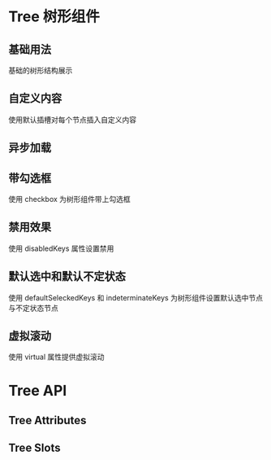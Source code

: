 <script setup>
import Basic from '../examples/tree/Basic.vue'
import Custom from '../examples/tree/Custom.vue'
import Async from '../examples/tree/Async.vue'
import Checkbox from '../examples/tree/Checkbox.vue'
import Disabled from '../examples/tree/Disabled.vue'
import Default from '../examples/tree/Default.vue'
import Virtual from '../examples/tree/Virtual.vue'
import Attributes from '../examples/tree/Attributes.vue'
import Slots from '../examples/tree/Slots.vue'

</script>

# Tree 树形组件

## 基础用法
基础的树形结构展示
<demo vue="../examples/tree/Basic.vue"/>

## 自定义内容
使用默认插槽对每个节点插入自定义内容
<demo vue="../examples/tree/Custom.vue"/>

## 异步加载
<demo vue="../examples/tree/Async.vue"/>

## 带勾选框
使用 checkbox 为树形组件带上勾选框
<demo vue="../examples/tree/Checkbox.vue"/>

## 禁用效果
使用 disabledKeys 属性设置禁用
<demo vue="../examples/tree/Disabled.vue"/>

## 默认选中和默认不定状态
使用 defaultSeleckedKeys 和 indeterminateKeys 为树形组件设置默认选中节点与不定状态节点
<demo vue="../examples/tree/Default.vue"/>

## 虚拟滚动
使用 virtual 属性提供虚拟滚动
<demo vue="../examples/tree/virtual.vue"/>

# Tree API
## Tree Attributes
<Attributes/>

## Tree Slots
<Slots/>

<style module>
</style>